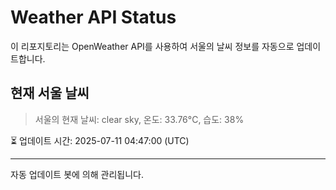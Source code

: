
# Weather API Status

이 리포지토리는 OpenWeather API를 사용하여 서울의 날씨 정보를 자동으로 업데이트합니다.

## 현재 서울 날씨
> 서울의 현재 날씨: clear sky, 온도: 33.76°C, 습도: 38%

⏳ 업데이트 시간: 2025-07-11 04:47:00 (UTC)

---
자동 업데이트 봇에 의해 관리됩니다.
